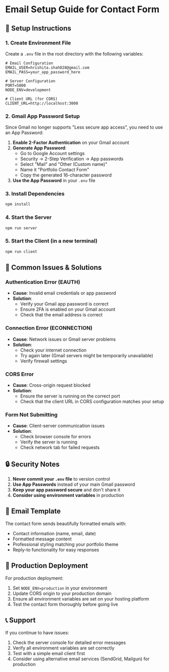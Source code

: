 # Email Setup Guide for Contact Form

## 🔧 **Setup Instructions**

### 1. **Create Environment File**
Create a `.env` file in the root directory with the following variables:

```env
# Email Configuration
EMAIL_USER=hrishita.shah028@gmail.com
EMAIL_PASS=your_app_password_here

# Server Configuration
PORT=5000
NODE_ENV=development

# Client URL (for CORS)
CLIENT_URL=http://localhost:3000
```

### 2. **Gmail App Password Setup**

Since Gmail no longer supports "Less secure app access", you need to use an App Password:

1. **Enable 2-Factor Authentication** on your Gmail account
2. **Generate App Password**:
   - Go to Google Account settings
   - Security → 2-Step Verification → App passwords
   - Select "Mail" and "Other (Custom name)"
   - Name it "Portfolio Contact Form"
   - Copy the generated 16-character password
3. **Use the App Password** in your `.env` file

### 3. **Install Dependencies**
```bash
npm install
```

### 4. **Start the Server**
```bash
npm run server
```

### 5. **Start the Client** (in a new terminal)
```bash
npm run client
```

## 🚨 **Common Issues & Solutions**

### **Authentication Error (EAUTH)**
- **Cause**: Invalid email credentials or app password
- **Solution**: 
  - Verify your Gmail app password is correct
  - Ensure 2FA is enabled on your Gmail account
  - Check that the email address is correct

### **Connection Error (ECONNECTION)**
- **Cause**: Network issues or Gmail server problems
- **Solution**:
  - Check your internet connection
  - Try again later (Gmail servers might be temporarily unavailable)
  - Verify firewall settings

### **CORS Error**
- **Cause**: Cross-origin request blocked
- **Solution**:
  - Ensure the server is running on the correct port
  - Check that the client URL in CORS configuration matches your setup

### **Form Not Submitting**
- **Cause**: Client-server communication issues
- **Solution**:
  - Check browser console for errors
  - Verify the server is running
  - Check network tab for failed requests

## 🔒 **Security Notes**

1. **Never commit your `.env` file** to version control
2. **Use App Passwords** instead of your main Gmail password
3. **Keep your app password secure** and don't share it
4. **Consider using environment variables** in production

## 📧 **Email Template**

The contact form sends beautifully formatted emails with:
- Contact information (name, email, date)
- Formatted message content
- Professional styling matching your portfolio theme
- Reply-to functionality for easy responses

## 🚀 **Production Deployment**

For production deployment:
1. Set `NODE_ENV=production` in your environment
2. Update CORS origin to your production domain
3. Ensure all environment variables are set on your hosting platform
4. Test the contact form thoroughly before going live

## 📞 **Support**

If you continue to have issues:
1. Check the server console for detailed error messages
2. Verify all environment variables are set correctly
3. Test with a simple email client first
4. Consider using alternative email services (SendGrid, Mailgun) for production
